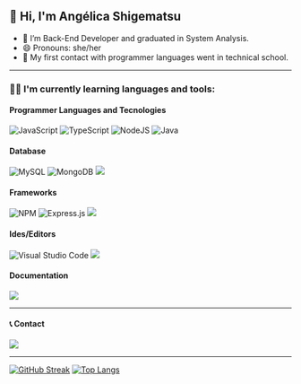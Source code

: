 ## 👋 Hi, I'm Angélica Shigematsu 

- 👀 I’m Back-End Developer and graduated in System Analysis.
- 😄 Pronouns: she/her
- 🏫 My first contact with programmer languages went in technical school.

---
 ### 👩‍💻 I'm currently learning languages and tools:
 #### Programmer Languages and Tecnologies
![JavaScript](https://img.shields.io/badge/javascript-%23323330.svg?style=for-the-badge&logo=javascript&logoColor=%23F7DF1E)
![TypeScript](https://img.shields.io/badge/typescript-%23007ACC.svg?style=for-the-badge&logo=typescript&logoColor=white)
![NodeJS](https://img.shields.io/badge/node.js-6DA55F?style=for-the-badge&logo=node.js&logoColor=white)
![Java](https://img.shields.io/badge/java-%23ED8B00.svg?style=for-the-badge&logo=java&logoColor=white)

#### Database
![MySQL](https://img.shields.io/badge/mysql-%2300f.svg?style=for-the-badge&logo=mysql&logoColor=white)
![MongoDB](https://img.shields.io/badge/MongoDB-%234ea94b.svg?style=for-the-badge&logo=mongodb&logoColor=white)
<img src="https://img.shields.io/badge/PostgreSQL-316192?style=for-the-badge&logo=postgresql&logoColor=white"></img>


#### Frameworks
![NPM](https://img.shields.io/badge/NPM-%23000000.svg?style=for-the-badge&logo=npm&logoColor=white)
![Express.js](https://img.shields.io/badge/express.js-%23404d59.svg?style=for-the-badge&logo=express&logoColor=%2361DAFB)
<img src="https://img.shields.io/badge/Spring-6DB33F?style=for-the-badge&logo=spring&logoColor=white"></img>

#### Ides/Editors
![Visual Studio Code](https://img.shields.io/badge/Visual%20Studio%20Code-0078d7.svg?style=for-the-badge&logo=visual-studio-code&logoColor=white)
<img src="https://img.shields.io/badge/IntelliJ_IDEA-000000.svg?style=for-the-badge&logo=intellij-idea&logoColor=white"></img>

#### Documentation
<img src="https://img.shields.io/badge/Swagger-85EA2D?style=for-the-badge&logo=Swagger&logoColor=white"></img>

---
#### 📞 Contact
<a href="https://www.linkedin.com/in/angelica-shigematsu" target="_blank"><img src="https://img.shields.io/badge/-LinkedIn-%230077B5?style=for-the-badge&logo=linkedin&logoColor=white" target="_blank" align="center"></a>

---
[![GitHub Streak](https://github-readme-streak-stats.herokuapp.com?user=angelica-shigematsu&theme=dracula&hide_border=true&border_radius=4.3)](https://git.io/streak-stats)
[![Top Langs](https://github-readme-stats.vercel.app/api/top-langs/?username=angelica-shigematsu&theme=dracula&layout=compact)](https://github.com/angelica-shigematsu/github-readme-stats)

                    
          
